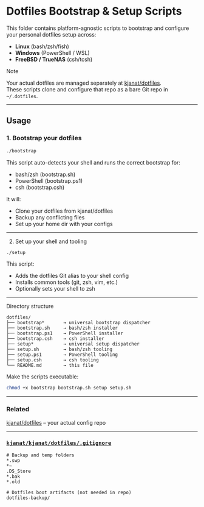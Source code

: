 # Dotfiles Bootstrap & Setup Scripts

This folder contains platform-agnostic scripts to bootstrap and configure your personal dotfiles setup across:

- **Linux** (bash/zsh/fish)
- **Windows** (PowerShell / WSL)
- **FreeBSD / TrueNAS** (csh/tcsh)

> [!NOTE]
> 
> Your actual dotfiles are managed separately at [kjanat/dotfiles](https://github.com/kjanat/dotfiles).  
These scripts clone and configure that repo as a bare Git repo in `~/.dotfiles`.

---

## Usage

### 1. Bootstrap your dotfiles

```bash
./bootstrap
```

This script auto-detects your shell and runs the correct bootstrap for:

- bash/zsh (bootstrap.sh)
- PowerShell (bootstrap.ps1)
- csh (bootstrap.csh)

It will:

- Clone your dotfiles from kjanat/dotfiles
- Backup any conflicting files
- Set up your home dir with your configs

---

2. Set up your shell and tooling

```bash
./setup
```

This script:

- Adds the dotfiles Git alias to your shell config
- Installs common tools (git, zsh, vim, etc.)
- Optionally sets your shell to zsh

---

Directory structure

```plaintext
dotfiles/
├── bootstrap*       → universal bootstrap dispatcher
├── bootstrap.sh     → bash/zsh installer
├── bootstrap.ps1    → PowerShell installer
├── bootstrap.csh    → csh installer
├── setup*           → universal setup dispatcher
├── setup.sh         → bash/zsh tooling
├── setup.ps1        → PowerShell tooling
├── setup.csh        → csh tooling
└── README.md        → this file
```

Make the scripts executable:

```bash
chmod +x bootstrap bootstrap.sh setup setup.sh
```

---

### Related

[kjanat/dotfiles](kjanat/dotfiles) – your actual config repo

---

### [`kjanat/kjanat/dotfiles/.gitignore`](dotfiles/.gitignore)

```gitignore
# Backup and temp folders
*.swp
*~
.DS_Store
*.bak
*.old

# Dotfiles boot artifacts (not needed in repo)
dotfiles-backup/
```
